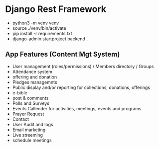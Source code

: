 # Django Rest Framework

- python3 -m venv venv
- source ./venv/bin/activate
- pip install -r requirements.txt
- django-admin startproject backend .

## App Features (Content Mgt System)

- User management (roles/permissions) / Members directory / Groups
- Attendance system
- offering and donation
- Pledges managemnts
- Public display and/or reporting for collections, donations, offerings
- e-bible
- post & comments
- Polls and Surveys
- Events Callender for activities, meetings, events and programs
- Prayer Request
- Contact
- User Audit and logs
- Email marketing
- Live streeming
- schedule meetings
